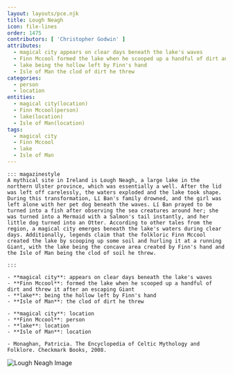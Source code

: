 ```yaml
---
layout: layouts/pce.njk
title: Lough Neagh
icon: file-lines
order: 1475
contributors: [ 'Christopher Godwin' ]
attributes:
  - magical city appears on clear days beneath the lake's waves
  - Finn Mccool formed the lake when he scooped up a handful of dirt and threw it after an escaping Giant
  - lake being the hollow left by Finn's hand
  - Isle of Man the clod of dirt he threw
categories:
  - person
  - location
entities:
  - magical city(location)
  - Finn Mccool(person)
  - lake(location)
  - Isle of Man(location)
tags:
  - magical city
  - Finn Mccool
  - lake
  - Isle of Man
---
```

``` tab [group1:Info]
::: magazinestyle
A mythical site in Ireland is Lough Neagh, a large lake in the northern Ulster province, which was essentially a well. After the lid was left off carelessly, the waters exploded and the lake took shape. During this transformation, Lí Ban's family drowned, and the girl was left alone with her pet dog beneath the waves. Lí Ban prayed to be turned into a fish after observing the sea creatures around her; she was turned into a Mermaid with a Salmon's tail instantly, and her little dog turned into an Otter. According to other tales from the region, a magical city emerges beneath the lake's waters during clear days. Additionally, legends claim that the folkloric Finn Mccool created the lake by scooping up some soil and hurling it at a running Giant, with the lake being the concave area created by Finn's hand and the Isle of Man being the clod of soil he threw.

:::
```
``` tab [group1:Attributes]
- **magical city**: appears on clear days beneath the lake's waves
- **Finn Mccool**: formed the lake when he scooped up a handful of dirt and threw it after an escaping Giant
- **lake**: being the hollow left by Finn's hand
- **Isle of Man**: the clod of dirt he threw
```
``` tab [group1:Entities]
- **magical city**: location
- **Finn Mccool**: person
- **lake**: location
- **Isle of Man**: location
```
``` tab [group1:Sources]
- Monaghan, Patricia. The Encyclopedia of Celtic Mythology and Folklore. Checkmark Books, 2008.
```
![Lough Neagh Image](https://upload.wikimedia.org/wikipedia/commons/thumb/2/27/Lough_Neagh_by_Sentinel-2.jpg/1200px-Lough_Neagh_by_Sentinel-2.jpg)
